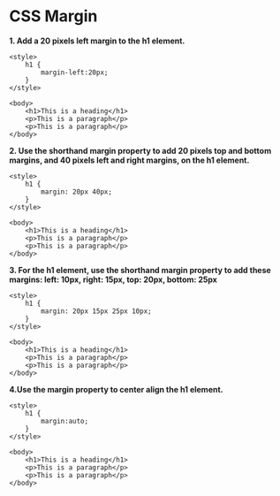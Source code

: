 # **CSS Margin**

**1. Add a 20 pixels left margin to the h1 element.**

```
<style>
    h1 {
        margin-left:20px;
    }
</style>

<body>
    <h1>This is a heading</h1>
    <p>This is a paragraph</p>
    <p>This is a paragraph</p>
</body>
```

**2. Use the shorthand margin property to add 20 pixels top and bottom margins, and 40 pixels left and right margins, on the h1 element.**

```
<style>
    h1 {
        margin: 20px 40px;
    }
</style>

<body>
    <h1>This is a heading</h1>
    <p>This is a paragraph</p>
    <p>This is a paragraph</p>
</body>
```

**3. For the h1 element, use the shorthand margin property to add these margins: left: 10px, right: 15px, top: 20px, bottom: 25px**

```
<style>
    h1 {
        margin: 20px 15px 25px 10px;
    }
</style>

<body>
    <h1>This is a heading</h1>
    <p>This is a paragraph</p>
    <p>This is a paragraph</p>
</body>
```

**4.Use the margin property to center align the h1 element.**

```
<style>
    h1 {
        margin:auto;
    }
</style>

<body>
    <h1>This is a heading</h1>
    <p>This is a paragraph</p>
    <p>This is a paragraph</p>
</body>
```